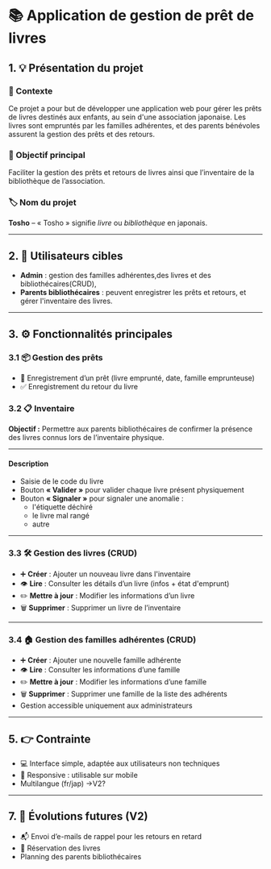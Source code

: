 # 📚 Application de gestion de prêt de livres

## 1. 💡 Présentation du projet

### 🧭 Contexte  
Ce projet a pour but de développer une application web pour gérer les prêts de livres destinés aux enfants, au sein d'une association japonaise. Les livres sont empruntés par les familles adhérentes, et des parents bénévoles assurent la gestion des prêts et des retours.

### 🎯 Objectif principal  
Faciliter la gestion des prêts et retours de livres ainsi que l’inventaire de la bibliothèque de l’association.

### 🏷️ Nom du projet  
**Tosho** – « Tosho » signifie *livre* ou *bibliothèque* en japonais.

---

## 2. 👥 Utilisateurs cibles

- **Admin** : gestion des familles adhérentes,des livres et des bibliothécaires(CRUD), 
- **Parents bibliothécaires** : peuvent enregistrer les prêts et retours, et gérer l'inventaire des livres.

---

## 3. ⚙️ Fonctionnalités principales

### 3.1 📦 Gestion des prêts

- 📝 Enregistrement d’un prêt (livre emprunté, date, famille emprunteuse)  
- ✅ Enregistrement du retour du livre  

### 3.2 📋 Inventaire

**Objectif :** Permettre aux parents bibliothécaires de confirmer la présence des livres connus lors de l’inventaire physique.

---

#### Description

- Saisie de le code du livre  
- Bouton **« Valider »** pour valider chaque livre présent physiquement  
- Bouton **« Signaler »** pour signaler une anomalie :  
  - l'étiquette déchiré
  - le livre mal rangé 
  - autre

---


### 3.3 🛠️ Gestion des livres (CRUD)

- ➕ **Créer** : Ajouter un nouveau livre dans l'inventaire  
- 👁️ **Lire** : Consulter les détails d’un livre (infos + état d'emprunt)  
- ✏️ **Mettre à jour** : Modifier les informations d’un livre  
- 🗑️ **Supprimer** : Supprimer un livre de l’inventaire

---

### 3.4 🏠 Gestion des familles adhérentes (CRUD)

- ➕ **Créer** : Ajouter une nouvelle famille adhérente  
- 👁️ **Lire** : Consulter les informations d’une famille  
- ✏️ **Mettre à jour** : Modifier les informations d’une famille  
- 🗑️ **Supprimer** : Supprimer une famille de la liste des adhérents  
- Gestion accessible uniquement aux administrateurs

---

##  5. 👉 Contrainte

- 💻 Interface simple, adaptée aux utilisateurs non techniques  
- 📱 Responsive : utilisable sur mobile  
- Multilangue (fr/jap) ->V2?

---

## 7. 🌱 Évolutions futures (V2)

- 📬 Envoi d’e-mails de rappel pour les retours en retard  
- 📌 Réservation des livres
- Planning des parents bibliothécaires